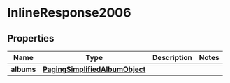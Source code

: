 

# InlineResponse2006

## Properties

Name | Type | Description | Notes
------------ | ------------- | ------------- | -------------
**albums** | [**PagingSimplifiedAlbumObject**](PagingSimplifiedAlbumObject.md) |  | 



